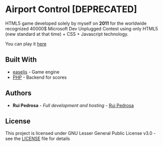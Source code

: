 # Airport Control [DEPRECATED]

HTML5 game developed solely by myself on **2011** for the worldwide recognized 40000$ Microsoft Dev Unplugged Contest using only HTML5 (new standard at that time) + CSS + Javascript technology.

You can play it [here](http://mobijewels.com/airportcontrol/)

## Built With

* [easeljs](http://www.createjs.com/easeljs) - Game engine
* [PHP](http://php.net/) - Backend for scores

## Authors

* **Rui Pedrosa** - *Full development and hosting* - [Rui Pedrosa](https://www.linkedin.com/in/ruipedrosa/)

## License

This project is licensed under GNU Lesser General Public License v3.0 - see the [LICENSE](LICENSE) file for details
